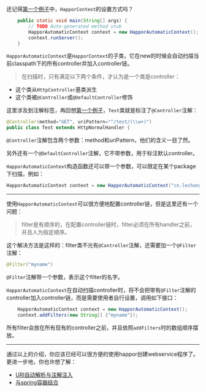 还记得[第一个例子](Doc001.FirstDemo)中，`HapporContext`的设置方式吗？
```Java
    public static void main(String[] args) {
        // TODO Auto-generated method stub
        HapporAutomaticContext context = new HapporAutomaticContext();
        context.runServer();
    }
```
`HapporAutomaticContext`是`HapporContext`的子类，它在new的时候会自动扫描当前classpath下的所有controller并加入controller链。
> 在扫描时，只有满足以下两个条件，才认为是一个类是controller：
* 这个类从`HttpController`基类派生
* 这个类被`@Controller`或`@DefaultController`修饰

这里涉及到注解标签，再回想[第一个例子](Doc001.FirstDemo)，`Test`类就是标注了`@Controller`注解：
```Java
@Controller(method="GET", uriPattern="^/test/(\\w+)")
public class Test extends HttpNormalHandler {
```

`@Controller`注解包含两个参数：method和uriPattern，他们的含义一目了然。

另外还有一个`@DefaultController`注解，它不带参数，用于标注默认controller。

`HapporAutomaticContext`构造函数还可以带一个参数，可以限定在某个package下扫描，例如：
```Java
HapporAutomaticContext context = new HapporAutomaticContext("cn.lechange.happor.test");
```

- - -
使用`HapporAutomaticContext`可以很方便地配置controller链，但是这里还有一个问题：
> filter是有顺序的，在配置controller链时，filter必须在所有handler之前，并且人为指定顺序。

这个解决方法是这样的：filter类不光有`@Controller`注解，还需要加一个`@Filter`注解：
```Java
@Filter("myname")
```
`@Filter`注解带一个参数，表示这个filter的名字。

`HapporAutomaticContext`在自动扫描controller时，将不会把带有`@Filter`注解的controller加入controller链，而是需要使用者自行设置，调用如下接口：
```Java
	HapporAutomaticContext context = new HapporAutomaticContext();
    context.addFilters(new String[] {"myname"});
```
所有filter会放在所有现有的controller之前，并且依照`addFilters`时的数组顺序摆放。

* * *
通过以上的介绍，你应该已经可以很方便的使用happor创建webservice程序了。
更进一步地，你也许想了解：
* [URI自动解析与注解注入](Doc006.UriParser)
* [与spring容器结合](Doc007.WorkWithSpring)
